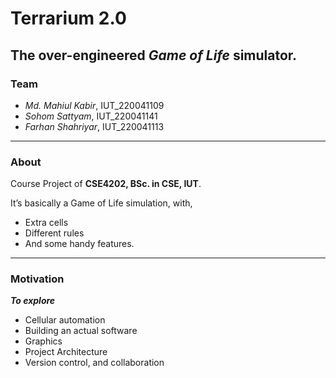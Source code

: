 # Terrarium 2.0
The over-engineered *Game of Life* simulator.
---
### Team
- *Md. Mahiul Kabir*, IUT_220041109
- *Sohom Sattyam*, IUT_220041141
- *Farhan Shahriyar*, IUT_220041113

---
### About
Course Project of **CSE4202, BSc. in CSE, IUT**.

It’s basically a Game of Life simulation, with,
- Extra cells
- Different rules
- And some handy features.

---
### Motivation
***To explore***
- Cellular automation
- Building an actual software
- Graphics
- Project Architecture
- Version control, and collaboration
